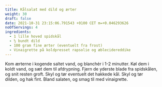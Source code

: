```yaml
---
title: Kålsalat med dild og ærter
weight: 30
draft: false
date: 2021-10-31 23:15:06.791543 +0100 CET m=+0.046293626
noOfServings: 4
ingredients:
  - 1 lille hoved spidskål
  - ½ bundt dild
  - 100 gram fine ærter (eventuelt fra frost)
  - Vinaigrette på koldpresset rapsolie og æblecidereddike
---
```




Kom ærterne i kogende saltet vand, og blanchér i 1-2 minutter. Køl dem i
koldt vand, og sæt dem til afdrypning. Fjern de yderste blade fra
spidskålen, og snit resten groft. Skyl og tør eventuelt det hakkede kål.
Skyl og tør dilden, og hak fint. Bland salaten, og smag til med
vinaigrette.

